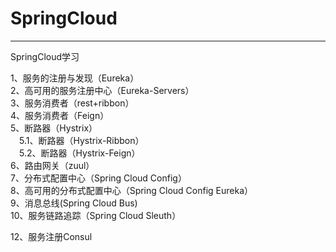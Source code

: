 # SpringCloud
---------------
SpringCloud学习

1、服务的注册与发现（Eureka）<br>
2、高可用的服务注册中心（Eureka-Servers）<br>
3、服务消费者（rest+ribbon）<br>
4、服务消费者（Feign）<br>
5、断路器（Hystrix）<br>
&emsp;5.1、断路器（Hystrix-Ribbon）<br>
&emsp;5.2、断路器（Hystrix-Feign）<br>
6、路由网关（zuul）<br>
7、分布式配置中心（Spring Cloud Config）<br>
8、高可用的分布式配置中心（Spring Cloud Config Eureka）<br>
9、消息总线(Spring Cloud Bus)<br>
10、服务链路追踪（Spring Cloud Sleuth）<br>

12、服务注册Consul<br>
